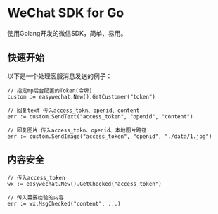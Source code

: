 # WeChat SDK for Go

使用Golang开发的微信SDK，简单、易用。

## 快速开始

以下是一个处理客服消息发送的例子：

```
// 指定mp后台配置的Token(令牌)
custom := easywechat.New().GetCustomer("token")

// 回复text 传入access_tokn、openid、content
err := custom.SendText("access_token", "openid", "content")

// 回复图片 传入access_tokn、openid、本地图片路径
err := custom.SendImage("access_token", "openid", "./data/1.jpg")
```

## 内容安全

```
// 传入access_token
wx := easywechat.New().GetChecked("access_token")

// 传入需要检验的内容
err := wx.MsgChecked("content", ...)
```
